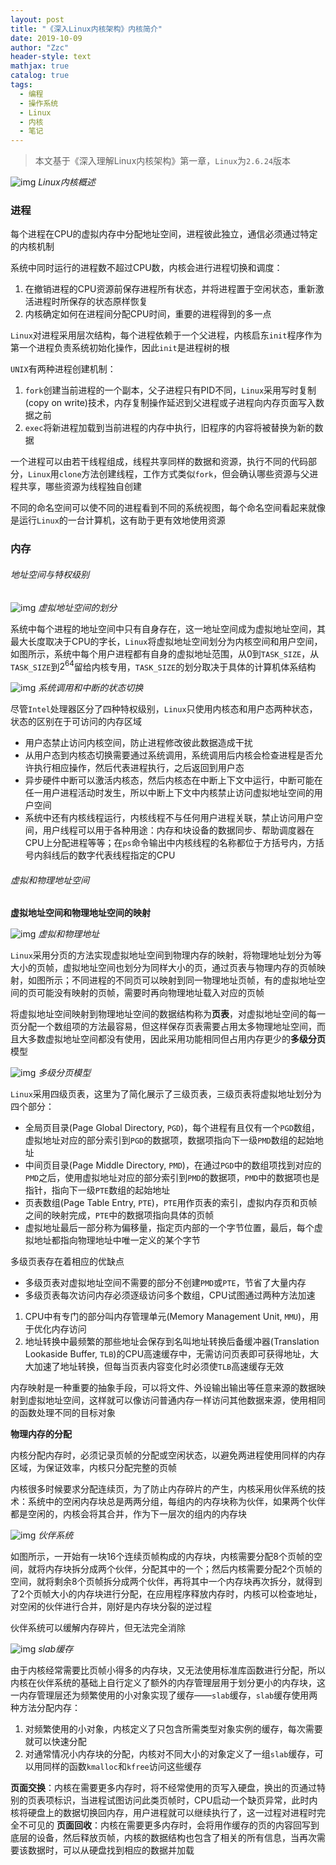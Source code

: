 ```yaml
---
layout: post
title: "《深入Linux内核架构》内核简介"
date: 2019-10-09
author: "Zzc"
header-style: text
mathjax: true
catalog: true
tags:
  - 编程
  - 操作系统
  - Linux
  - 内核
  - 笔记
---
```


> 本文基于《深入理解Linux内核架构》第一章，`Linux`为`2.6.24`版本

![img](/img/in-post/post-introduction-to-linux-core/201910091506.png)
*Linux内核概述*

### 进程

每个进程在CPU的虚拟内存中分配地址空间，进程彼此独立，通信必须通过特定的内核机制

系统中同时运行的进程数不超过CPU数，内核会进行进程切换和调度：
1. 在撤销进程的CPU资源前保存进程所有状态，并将进程置于空闲状态，重新激活进程时所保存的状态原样恢复
2. 内核确定如何在进程间分配CPU时间，重要的进程得到的多一点

`Linux`对进程采用层次结构，每个进程依赖于一个父进程，内核启东`init`程序作为第一个进程负责系统初始化操作，因此`init`是进程树的根

`UNIX`有两种进程创建机制：
1. `fork`创建当前进程的一个副本，父子进程只有PID不同，`Linux`采用写时复制(copy on write)技术，内存复制操作延迟到父进程或子进程向内存页面写入数据之前
2. `exec`将新进程加载到当前进程的内存中执行，旧程序的内容将被替换为新的数据

一个进程可以由若干线程组成，线程共享同样的数据和资源，执行不同的代码部分，`Linux`用`clone`方法创建线程，工作方式类似`fork`，但会确认哪些资源与父进程共享，哪些资源为线程独自创建

不同的命名空间可以使不同的进程看到不同的系统视图，每个命名空间看起来就像是运行`Linux`的一台计算机，这有助于更有效地使用资源

### 内存

###### 地址空间与特权级别

![img](/img/in-post/post-introduction-to-linux-core/201910091757.png)
*虚拟地址空间的划分*


系统中每个进程的地址空间中只有自身存在，这一地址空间成为虚拟地址空间，其最大长度取决于CPU的字长，`Linux`将虚拟地址空间划分为内核空间和用户空间，如图所示，系统中每个用户进程都有自身的虚拟地址范围，从0到`TASK_SIZE`，从`TASK_SIZE`到$2^{64}$留给内核专用，`TASK_SIZE`的划分取决于具体的计算机体系结构

![img](/img/in-post/post-introduction-to-linux-core/201910091827.png)
*系统调用和中断的状态切换*

尽管`Intel`处理器区分了四种特权级别，`Linux`只使用内核态和用户态两种状态，状态的区别在于可访问的内存区域
- 用户态禁止访问内核空间，防止进程修改彼此数据造成干扰
- 从用户态到内核态切换需要通过系统调用，系统调用后内核会检查进程是否允许执行相应操作，然后代表进程执行，之后返回到用户态
- 异步硬件中断可以激活内核态，然后内核态在中断上下文中运行，中断可能在任一用户进程活动时发生，所以中断上下文中内核禁止访问虚拟地址空间的用户空间
- 系统中还有内核线程运行，内核线程不与任何用户进程关联，禁止访问用户空间，用户线程可以用于各种用途：内存和块设备的数据同步、帮助调度器在CPU上分配进程等等；在`ps`命令输出中内核线程的名称都位于方括号内，方括号内斜线后的数字代表线程指定的CPU

###### 虚拟和物理地址空间

**虚拟地址空间和物理地址空间的映射**

![img](/img/in-post/post-introduction-to-linux-core/201910091902.png)
*虚拟和物理地址*

`Linux`采用分页的方法实现虚拟地址空间到物理内存的映射，将物理地址划分为等大小的页帧，虚拟地址空间也划分为同样大小的页，通过页表与物理内存的页帧映射，如图所示；不同进程的不同页可以映射到同一物理地址页帧，有的虚拟地址空间的页可能没有映射的页帧，需要时再向物理地址载入对应的页帧

将虚拟地址空间映射到物理地址空间的数据结构称为**页表**，对虚拟地址空间的每一页分配一个数组项的方法最容易，但这样保存页表需要占用太多物理地址空间，而且大多数虚拟地址空间都没有使用，因此采用功能相同但占用内存更少的**多级分页**模型

![img](/img/in-post/post-introduction-to-linux-core/201910091943.png)
*多级分页模型*

`Linux`采用四级页表，这里为了简化展示了三级页表，三级页表将虚拟地址划分为四个部分：
- 全局页目录(Page Global Directory, `PGD`)，每个进程有且仅有一个`PGD`数组，虚拟地址对应的部分索引到`PGD`的数据项，数据项指向下一级`PMD`数组的起始地址
- 中间页目录(Page Middle Directory, `PMD`)，在通过`PGD`中的数组项找到对应的`PMD`之后，使用虚拟地址对应的部分索引到`PMD`的数据项，`PMD`中的数据项也是指针，指向下一级`PTE`数组的起始地址
- 页表数组(Page Table Entry, `PTE`)，`PTE`用作页表的索引，虚拟内存页和页帧之间的映射完成，`PTE`中的数据项指向具体的页帧
- 虚拟地址最后一部分称为偏移量，指定页内部的一个字节位置，最后，每个虚拟地址都指向物理地址中唯一定义的某个字节

多级页表存在着相应的优缺点
- 多级页表对虚拟地址空间不需要的部分不创建`PMD`或`PTE`，节省了大量内存
- 多级页表每次访问内存必须逐级访问多个数组，CPU试图通过两种方法加速
1. CPU中有专门的部分叫内存管理单元(Memory Management Unit, `MMU`)，用于优化内存访问
2. 地址转换中最频繁的那些地址会保存到名叫地址转换后备缓冲器(Translation Lookaside Buffer, `TLB`)的CPU高速缓存中，无需访问页表即可获得地址，大大加速了地址转换，但每当页表内容变化时必须使`TLB`高速缓存无效

内存映射是一种重要的抽象手段，可以将文件、外设输出输出等任意来源的数据映射到虚拟地址空间，这样就可以像访问普通内存一样访问其他数据来源，使用相同的函数处理不同的目标对象

**物理内存的分配**

内核分配内存时，必须记录页帧的分配或空闲状态，以避免两进程使用同样的内存区域，为保证效率，内核只分配完整的页帧

内核很多时候要求分配连续页，为了防止内存碎片的产生，内核采用伙伴系统的技术：系统中的空闲内存块总是两两分组，每组内的内存块称为伙伴，如果两个伙伴都是空闲的，内核会将其合并，作为下一层次的组内的内存块

![img](/img/in-post/post-introduction-to-linux-core/201910092023.png)
*伙伴系统*

如图所示，一开始有一块16个连续页帧构成的内存块，内核需要分配8个页帧的空间，就将内存块拆分成两个伙伴，分配其中的一个；然后内核需要分配2个页帧的空间，就将剩余8个页帧拆分成两个伙伴，再将其中一个内存块再次拆分，就得到了2个页帧大小的内存块进行分配，在应用程序释放内存时，内核可以检查地址，对空闲的伙伴进行合并，刚好是内存块分裂的逆过程

伙伴系统可以缓解内存碎片，但无法完全消除

![img](/img/in-post/post-introduction-to-linux-core/201910092044.png)
*slab缓存*

由于内核经常需要比页帧小得多的内存块，又无法使用标准库函数进行分配，所以内核在伙伴系统的基础上自行定义了额外的内存管理层用于划分更小的内存块，这一内存管理层还为频繁使用的小对象实现了缓存——`slab`缓存，`slab`缓存使用两种方法分配内存：
1. 对频繁使用的小对象，内核定义了只包含所需类型对象实例的缓存，每次需要就可以快速分配
2. 对通常情况小内存块的分配，内核对不同大小的对象定义了一组`slab`缓存，可以用同样的函数`kmalloc`和`kfree`访问这些缓存

**页面交换**：内核在需要更多内存时，将不经常使用的页写入硬盘，换出的页通过特别的页表项标识，当进程试图访问此类页帧时，CPU启动一个缺页异常，此时内核将硬盘上的数据切换回内存，用户进程就可以继续执行了，这一过程对进程时完全不可见的
**页面回收**：内核在需要更多内存时，会将用作缓存的页的内容回写到底层的设备，然后释放页帧，内核的数据结构也包含了相关的所有信息，当再次需要该数据时，可以从硬盘找到相应的数据并加载
